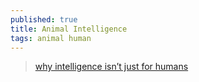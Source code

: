 ```yaml
---
published: true
title: Animal Intelligence
tags: animal human
---
```

> [why intelligence isn’t just for humans](https://news.ycombinator.com/item?id=31730127)
